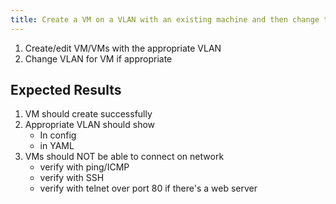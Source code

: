 ```yaml
---
title: Create a VM on a VLAN with an existing machine and then change the existing machine's VLAN	
---
```

1. Create/edit VM/VMs with the appropriate VLAN
1. Change VLAN for VM if appropriate

## Expected Results
1. VM should create successfully
1. Appropriate VLAN should show
    - In config
    - in YAML
1. VMs should NOT be able to connect on network
    - verify with ping/ICMP
    - verify with SSH
    - verify with telnet over port 80 if there's a web server